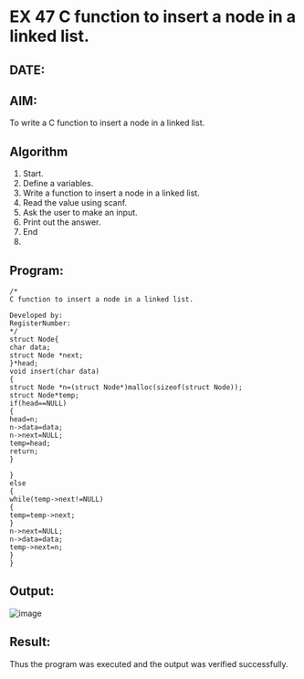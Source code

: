 # EX 47 C function to insert a node in a linked list.
## DATE:
## AIM:
To write a C function to insert a node in a linked list.

## Algorithm
1. Start. 
2. Define a variables. 
3. Write a function to insert a node in a linked list. 
4. Read the value using scanf. 
5. Ask the user to make an input. 
6. Print out the answer. 
7. End
8. 
## Program:
```
/*
C function to insert a node in a linked list.

Developed by: 
RegisterNumber:  
*/
struct Node{ 
char data; 
struct Node *next; 
}*head;  
void insert(char data) 
{ 
struct Node *n=(struct Node*)malloc(sizeof(struct Node)); 
struct Node*temp; 
if(head==NULL) 
{ 
head=n; 
n->data=data; 
n->next=NULL; 
temp=head; 
return; 
} 
 
} 
else 
{ 
while(temp->next!=NULL) 
{ 
temp=temp->next; 
} 
n->next=NULL; 
n->data=data; 
temp->next=n; 
} 
} 
```

## Output:

![image](https://github.com/user-attachments/assets/dc294671-cc3f-4b37-964e-5302072890b1)


## Result:
Thus the program was executed and the output was verified successfully.
